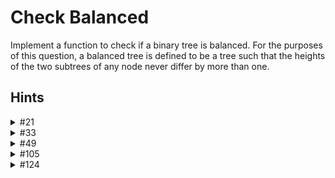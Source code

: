 # Check Balanced

Implement a function to check if a binary tree is balanced. For the purposes of this question, a balanced tree is defined to be a tree such that the heights of the two subtrees of any node never differ by more than one.

## Hints

<details>
    <summary> #21 </summary>
    Note that for each node, we could recursively compute the heights of each subtree. This could be somewhat inefficient, especially if you have to repeatedly compute heights for the same nodes. What if you could modify the `isBalanced` function to not only check if the tree is balanced, but also to return the height of the tree if the tree is balanced?
</details>

<details>
    <summary> #33 </summary>
    Each subtree could be balanced, but if the root node has two subtrees that are imbalanced, the tree is not balanced. Think about how to check for this condition efficiently as possible.
</details>

<details>
    <summary> #49 </summary>
    If you've developed a brute force solution, be careful about its runtime. If you are computing the height of the subtrees for each node, you could have a pretty inefficient algorithm.
</details>

<details>
    <summary> #105 </summary>
    What if you could modify the `isBalanced` function to check the height of each subtree while also checking if a subtree is balanced? Try having the function check the height of its subtree as it checks the subtrees balance. What would be the runtime in this case?
</details>

<details>
    <summary> #124 </summary>
    The height of a subtree is either balanced, or it isn't. If all possible subtrees must be balanced, what does this imply about the entire tree?
</details>
